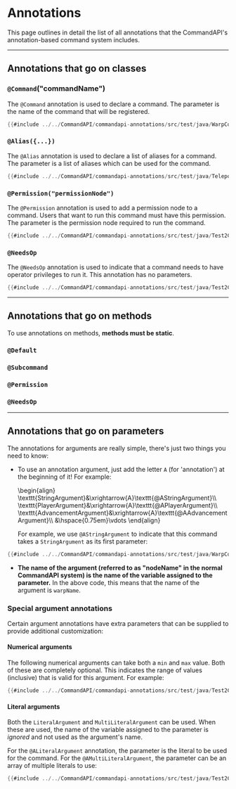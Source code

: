 # Annotations

This page outlines in detail the list of all annotations that the CommandAPI's annotation-based command system includes.

---

## Annotations that go on classes

### `@Command`("commandName")

The `@Command` annotation is used to declare a command. The parameter is the name of the command that will be registered.

```java
{{#include ../../CommandAPI/commandapi-annotations/src/test/java/WarpCommand.java:warps_command}}
```

### `@Alias({...})`

The `@Alias` annotation is used to declare a list of aliases for a command. The parameter is a list of aliases which can be used for the command.

```java
{{#include ../../CommandAPI/commandapi-annotations/src/test/java/TeleportCommand.java:teleport_command}}
```

### `@Permission("permissionNode")`

The `@Permission` annotation is used to add a permission node to a command. Users that want to run this command must have this permission. The parameter is the permission node required to run the command.

```java
{{#include ../../CommandAPI/commandapi-annotations/src/test/java/Test2Command.java:teleport_command_perms}}
```

### `@NeedsOp`

The `@NeedsOp` annotation is used to indicate that a command needs to have operator privileges to run it. This annotation has no parameters.

```java
{{#include ../../CommandAPI/commandapi-annotations/src/test/java/Test2Command.java:teleport_command_needsop}}
```

-----

## Annotations that go on methods

To use annotations on methods, **methods must be static**.

### `@Default`

### `@Subcommand`

### `@Permission`

### `@NeedsOp`

-----

## Annotations that go on parameters

The annotations for arguments are really simple, there's just two things you need to know:

- To use an annotation argument, just add the letter `A` (for 'annotation') at the beginning of it! For example:

  \begin{align}
  \texttt{StringArgument}&\xrightarrow{A}\texttt{@AStringArgument}\\\\
  \texttt{PlayerArgument}&\xrightarrow{A}\texttt{@APlayerArgument}\\\\
  \texttt{AdvancementArgument}&\xrightarrow{A}\texttt{@AAdvancementArgument}\\\\
  &\hspace{0.75em}\vdots
  \end{align}

  For example, we use `@AStringArgument` to indicate that this command takes a `StringArgument` as its first parameter:

```java
{{#include ../../CommandAPI/commandapi-annotations/src/test/java/WarpCommand.java:warps_warp}}
```

- **The name of the argument (referred to as "nodeName" in the normal CommandAPI system) is the name of the variable assigned to the parameter.** In the above code, this means that the name of the argument is `warpName`.

### Special argument annotations

Certain argument annotations have extra parameters that can be supplied to provide additional customization:

#### Numerical arguments

The following numerical arguments can take both a `min` and `max` value. Both of these are completely optional. This indicates the range of values (inclusive) that is valid for this argument. For example:

```java
{{#include ../../CommandAPI/commandapi-annotations/src/test/java/Test2Command.java:number_arguments}}
```

#### Literal arguments

Both the `LiteralArgument` and `MultiLiteralArgument` can be used. When these are used, the name of the variable assigned to the parameter is *ignored* and not used as the argument's name.

For the `@ALiteralArgument` annotation, the parameter is the literal to be used for the command. For the `@AMultiLiteralArgument`, the parameter can be an array of multiple literals to use:

```java
{{#include ../../CommandAPI/commandapi-annotations/src/test/java/Test2Command.java:literal_arguments}}
```

